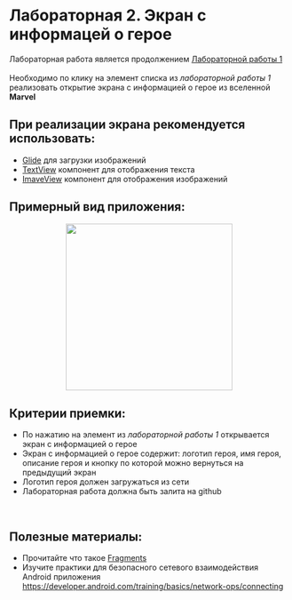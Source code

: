# Лабораторная 2. Экран с информацей о герое

Лабораторная работа является продолжением [Лабораторной работы 1](./Lab01.md)
<br>
<br>
Необходимо по клику на элемент списка из _лабораторной работы 1_ реализовать открытие экрана с информацией о герое из вселенной **Marvel**

## При реализации экрана рекомендуется использовать:
- [Glide](https://github.com/bumptech/glide) для загрузки изображений
- [TextView](https://developer.android.com/reference/android/widget/TextView) компонент для отображения текста 
- [ImaveView](https://developer.android.com/reference/android/widget/ImageView) компонент для отображения изображений

## Примерный вид приложения:

<p align="center">
  <img src="../Images/marvel_hero.gif" width=300></img>
</p>

## Критерии приемки:
- По нажатию на элемент из _лабораторной работы 1_ открывается экран с информацией о герое
- Экран с информацией о герое содержит: логотип героя, имя героя, описание героя и кнопку по которой можно вернуться на предыдущий экран
- Логотип героя должен загружаться из сети
- Лабораторная работа должна быть залита на github

<br>

## Полезные материалы:

- Прочитайте что такое [Fragments](https://developer.android.com/guide/fragments)
- Изучите практики для безопасного сетевого взаимодействия Android приложения https://developer.android.com/training/basics/network-ops/connecting

